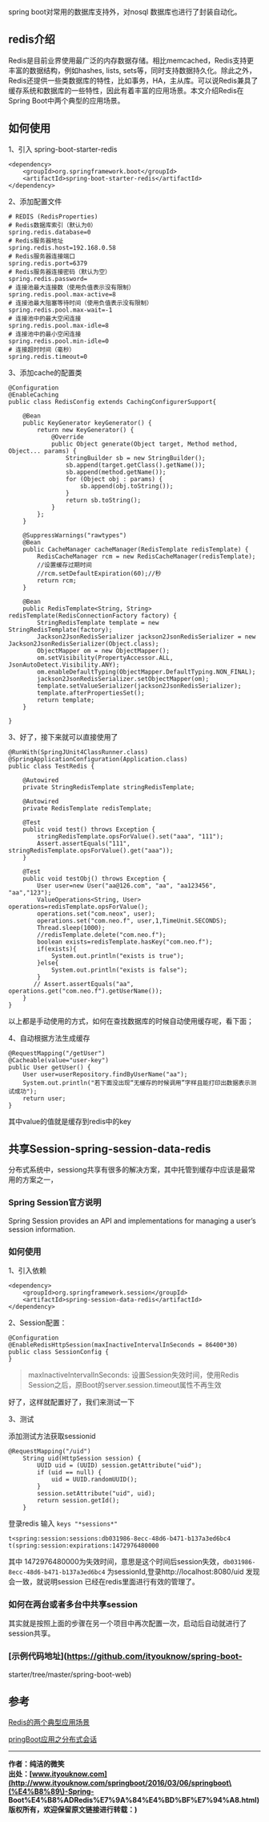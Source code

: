 spring boot对常用的数据库支持外，对nosql 数据库也进行了封装自动化。

## redis介绍

Redis是目前业界使用最广泛的内存数据存储。相比memcached，Redis支持更丰富的数据结构，例如hashes, lists,
sets等，同时支持数据持久化。除此之外，Redis还提供一些类数据库的特性，比如事务，HA，主从库。可以说Redis兼具了缓存系统和数据库的一些特性，因此有着丰富的应用场景。本文介绍Redis在Spring
Boot中两个典型的应用场景。

## 如何使用

1、引入 spring-boot-starter-redis

    
    
    <dependency>  
        <groupId>org.springframework.boot</groupId>  
        <artifactId>spring-boot-starter-redis</artifactId>  
    </dependency>  

2、添加配置文件

    
    
    # REDIS (RedisProperties)
    # Redis数据库索引（默认为0）
    spring.redis.database=0  
    # Redis服务器地址
    spring.redis.host=192.168.0.58
    # Redis服务器连接端口
    spring.redis.port=6379  
    # Redis服务器连接密码（默认为空）
    spring.redis.password=  
    # 连接池最大连接数（使用负值表示没有限制）
    spring.redis.pool.max-active=8  
    # 连接池最大阻塞等待时间（使用负值表示没有限制）
    spring.redis.pool.max-wait=-1  
    # 连接池中的最大空闲连接
    spring.redis.pool.max-idle=8  
    # 连接池中的最小空闲连接
    spring.redis.pool.min-idle=0  
    # 连接超时时间（毫秒）
    spring.redis.timeout=0  

3、添加cache的配置类

    
    
    @Configuration
    @EnableCaching
    public class RedisConfig extends CachingConfigurerSupport{
        
        @Bean
        public KeyGenerator keyGenerator() {
            return new KeyGenerator() {
                @Override
                public Object generate(Object target, Method method, Object... params) {
                    StringBuilder sb = new StringBuilder();
                    sb.append(target.getClass().getName());
                    sb.append(method.getName());
                    for (Object obj : params) {
                        sb.append(obj.toString());
                    }
                    return sb.toString();
                }
            };
        }
    
        @SuppressWarnings("rawtypes")
        @Bean
        public CacheManager cacheManager(RedisTemplate redisTemplate) {
            RedisCacheManager rcm = new RedisCacheManager(redisTemplate);
            //设置缓存过期时间
            //rcm.setDefaultExpiration(60);//秒
            return rcm;
        }
        
        @Bean
        public RedisTemplate<String, String> redisTemplate(RedisConnectionFactory factory) {
            StringRedisTemplate template = new StringRedisTemplate(factory);
            Jackson2JsonRedisSerializer jackson2JsonRedisSerializer = new Jackson2JsonRedisSerializer(Object.class);
            ObjectMapper om = new ObjectMapper();
            om.setVisibility(PropertyAccessor.ALL, JsonAutoDetect.Visibility.ANY);
            om.enableDefaultTyping(ObjectMapper.DefaultTyping.NON_FINAL);
            jackson2JsonRedisSerializer.setObjectMapper(om);
            template.setValueSerializer(jackson2JsonRedisSerializer);
            template.afterPropertiesSet();
            return template;
        }
    
    }
    

3、好了，接下来就可以直接使用了

    
    
    @RunWith(SpringJUnit4ClassRunner.class)
    @SpringApplicationConfiguration(Application.class)
    public class TestRedis {
    
        @Autowired
        private StringRedisTemplate stringRedisTemplate;
        
        @Autowired
        private RedisTemplate redisTemplate;
    
        @Test
        public void test() throws Exception {
            stringRedisTemplate.opsForValue().set("aaa", "111");
            Assert.assertEquals("111", stringRedisTemplate.opsForValue().get("aaa"));
        }
        
        @Test
        public void testObj() throws Exception {
            User user=new User("aa@126.com", "aa", "aa123456", "aa","123");
            ValueOperations<String, User> operations=redisTemplate.opsForValue();
            operations.set("com.neox", user);
            operations.set("com.neo.f", user,1,TimeUnit.SECONDS);
            Thread.sleep(1000);
            //redisTemplate.delete("com.neo.f");
            boolean exists=redisTemplate.hasKey("com.neo.f");
            if(exists){
                System.out.println("exists is true");
            }else{
                System.out.println("exists is false");
            }
           // Assert.assertEquals("aa", operations.get("com.neo.f").getUserName());
        }
    }
    

以上都是手动使用的方式，如何在查找数据库的时候自动使用缓存呢，看下面；

4、自动根据方法生成缓存

    
    
    @RequestMapping("/getUser")
    @Cacheable(value="user-key")
    public User getUser() {
        User user=userRepository.findByUserName("aa");
        System.out.println("若下面没出现“无缓存的时候调用”字样且能打印出数据表示测试成功");  
        return user;
    }

其中value的值就是缓存到redis中的key

## 共享Session-spring-session-data-redis

分布式系统中，sessiong共享有很多的解决方案，其中托管到缓存中应该是最常用的方案之一，

### Spring Session官方说明

Spring Session provides an API and implementations for managing a user’s
session information.

### 如何使用

1、引入依赖

    
    
    <dependency>
        <groupId>org.springframework.session</groupId>
        <artifactId>spring-session-data-redis</artifactId>
    </dependency>

2、Session配置：

    
    
    @Configuration
    @EnableRedisHttpSession(maxInactiveIntervalInSeconds = 86400*30)
    public class SessionConfig {
    }

> maxInactiveIntervalInSeconds: 设置Session失效时间，使用Redis
Session之后，原Boot的server.session.timeout属性不再生效

好了，这样就配置好了，我们来测试一下

3、测试

添加测试方法获取sessionid

    
    
    @RequestMapping("/uid")
        String uid(HttpSession session) {
            UUID uid = (UUID) session.getAttribute("uid");
            if (uid == null) {
                uid = UUID.randomUUID();
            }
            session.setAttribute("uid", uid);
            return session.getId();
        }

登录redis 输入 `keys "*sessions*"`

    
    
    t<spring:session:sessions:db031986-8ecc-48d6-b471-b137a3ed6bc4
    t(spring:session:expirations:1472976480000

其中 1472976480000为失效时间，意思是这个时间后session失效，`db031986-8ecc-48d6-b471-b137a3ed6bc4`
为sessionId,登录http://localhost:8080/uid 发现会一致，就说明session 已经在redis里面进行有效的管理了。

### 如何在两台或者多台中共享session

其实就是按照上面的步骤在另一个项目中再次配置一次，启动后自动就进行了session共享。

### [示例代码地址](https://github.com/ityouknow/spring-boot-
starter/tree/master/spring-boot-web)

## 参考

[Redis的两个典型应用场景](http://emacoo.cn/blog/spring-redis)  
  
[pringBoot应用之分布式会话](https://segmentfault.com/a/1190000004358410)

* * *

**作者：纯洁的微笑**  
**出处：[www.ityouknow.com](http://www.ityouknow.com/springboot/2016/03/06/springboot\(%E4%B8%89\)-Spring-
Boot%E4%B8%ADRedis%E7%9A%84%E4%BD%BF%E7%94%A8.html)**  
**版权所有，欢迎保留原文链接进行转载：)**


